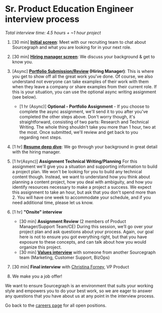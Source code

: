 # Sr. Product Education Engineer interview process

_Total interview time: 4.5 hours + ~1 hour project_

1. [30 min] **[Initial screen](../initial_screen.md)**: Meet with our recruiting team to chat about Sourcegraph and what you are looking for in your next role.
1. [30 min] **[Hiring manager screen](../hm_intro_call.md)**: We discuss your background & get to know you.
1. [Async] **[Portfolio Submission/Review](pd-ed-eng-opt-port-assign.md) (Hiring Manager)**: This is where you get to show off all the great work you've done. Of course, we also understand not everyone can take examples of their work with them when they leave a company or share examples from their current role. If this is your situation, you can use the optional async writing assignment (see below).
   - [1 hr (Async)] **Optional - Portfolio Assignment** - If you choose to complete the async assignment, we'll send it to you after you've completed the other steps above. Don't worry though, it's straightforward, consisting of two parts: Research and Technical Writing. The whole thing shouldn't take you more than 1 hour, two at the most. Once submitted, we'll review and get back to you regarding next steps.
1. [1 hr] **[Resume deep dive](../../../../../talent/process/types_of_interviews.md#resume-deep-dive)**: We go through your background in great detail with the hiring manager.

1. [1 hr(Async)] **Assignment Technical Writing/Planning** For this assignment we'll give you a situation and supporting information to build a project plan. We won't be looking for you to build any technical content though. Instead, we want to understand how you think about planning a content project, how you deal with ambiguity, and how you identify resources necessary to make a project a success. We expect this assignment to take an hour, but ask that you don't spend more than 2. You will have one week to accommodate your schedule, and if you need additional time, please let us know.
1. [1 hr] **"Onsite" interview**

   - [30 min] **Assignment Review** (2 members of Product Manager/Support Team/CE) During this session, we’ll go over your project plan and ask questions about your process. Again, our goal here is not to ensure you got everything right, but that you have exposure to these concepts, and can talk about how you would organize this project.
   - [30 min] **[Values interview](../../../../../../company-info-and-process/values/index.md)** with someone from another Sourcegraph team (Marketing, Customer Support, BizOps)

1. [30 min] **Final interview** with [Christina Forney](../../../../../../team/index.md#christina-forney), VP Product
1. We make you a job offer!

We want to ensure Sourcegraph is an environment that suits your working style and empowers you to do your best work, so we are eager to answer any questions that you have about us at any point in the interview process.

Go back to the [careers page](https://boards.greenhouse.io/sourcegraph91) for all open positions.
